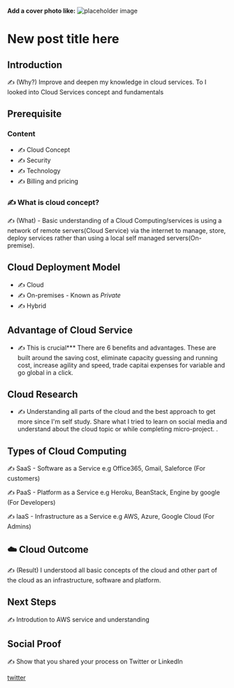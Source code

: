 **Add a cover photo like:**
![placeholder image](https://via.placeholder.com/1200x600)

# New post title here

## Introduction

✍️ (Why?) Improve and deepen my knowledge in cloud services. To I looked into Cloud Services concept and fundamentals

## Prerequisite
### Content
- ✍️ Cloud Concept
- ✍️ Security
- ✍️ Technology
- ✍️ Billing and pricing

### ✍️ What is cloud concept?

✍️ (What) - Basic understanding of a Cloud Computing/services is using a network of remote servers(Cloud Service) via the internet to manage, store, deploy services rather than using a local self managed servers(On-premise).

## Cloud Deployment Model

- ✍️ Cloud
- ✍️ On-premises - Known as *Private*
- ✍️ Hybrid

## Advantage of Cloud Service

- ✍️ This is crucial*** There are 6 benefits and advantages. These are built around the saving cost, eliminate capacity guessing and running cost, increase agility and speed, trade capitai expenses for variable and go global in a click.

## Cloud Research

- ✍️ Understanding all parts of the cloud and the best approach to get more since I'm self study. Share what I tried to learn on social media and understand about the cloud topic or while completing micro-project.
.

## Types of Cloud Computing

✍️ SaaS - Software as a Service e.g Office365, Gmail, Saleforce  (For customers)

✍️ PaaS - Platform as a Service e.g Heroku, BeanStack, Engine by google  (For Developers)

✍️ IaaS - Infrastructure as a Service e.g AWS, Azure, Google Cloud  (For Admins)

## ☁️ Cloud Outcome

✍️ (Result) I understood all basic concepts of the cloud and other part of the cloud as an infrastructure, software and platform.

## Next Steps

✍️ Introdution to AWS service and understanding

## Social Proof

✍️ Show that you shared your process on Twitter or LinkedIn

[twitter](https://twitter.com/dahyooh/status/1363361172112756736)

